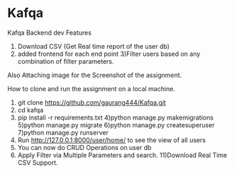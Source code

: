 # Kafqa
Kafqa Backend dev Features

1) Download CSV (Get Real time report of the user db)
2) added frontend for each end point
3)Filter users based on any combination of filter parameters.

Also Attaching image for the Screenshot of the assignment.

How to clone and run the assignment on a local machine.

1) git clone https://github.com/gaurang444/Kafqa.git
2) cd kafqa
3) pip install -r requirements.txt
4)python manage.py makemigrations
5)python manage.py migrate
6)python manage.py createsuperuser
7)python manage.py runserver
8) Run http://127.0.0.1:8000/user/home/  to see the view of all users
9) You can now do CRUD Operations on user db
10) Apply Filter  via Multiple Parameters and search.
11)Download Real Time CSV Support.
